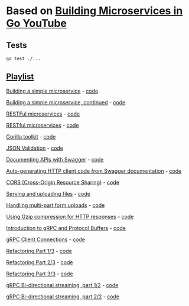 # Based on [Building Microservices in Go YouTube](https://github.com/nicholasjackson/building-microservices-youtube)

## Tests

```
go test ./...
```

## [Playlist](https://www.youtube.com/playlist?list=PLmD8u-IFdreyh6EUfevBcbiuCKzFk0EW_)

[Building a simple microservice](https://youtu.be/VzBGi_n65iU) - [code](https://github.com/nicholasjackson/building-microservices-youtube/tree/episode_1)

[Building a simple microservice, continued](https://youtu.be/hodOppKJm5Y) - [code](https://github.com/nicholasjackson/building-microservices-youtube/tree/episode_2)

[RESTFul microservices](https://youtu.be/eBeqtmrvVpg) - [code](https://github.com/nicholasjackson/building-microservices-youtube/tree/episode_3)

[RESTful microservices](https://youtu.be/UZbHLVsjpF0) - [code](https://github.com/nicholasjackson/building-microservices-youtube/tree/episode_4)

[Gorilla toolkit](https://youtu.be/DD3JlT_u0DM) - [code](https://github.com/nicholasjackson/building-microservices-youtube/tree/episode_5)

[JSON Validation](https://youtu.be/gE8_-8KoOLc) - [code](https://github.com/nicholasjackson/building-microservices-youtube/tree/episode_6)

[Documenting APIs with Swagger](https://youtu.be/07XhTqE-j8k) - [code](https://github.com/nicholasjackson/building-microservices-youtube/tree/episode_7)

[Auto-generating HTTP client code from Swagger documentation](https://youtu.be/Zn4joNjqBFc) - [code](https://github.com/nicholasjackson/building-microservices-youtube/tree/episode_8)

[CORS (Cross-Origin Resource Sharing)](https://youtu.be/RlYoy_RiYPw) - [code](https://github.com/nicholasjackson/building-microservices-youtube/tree/episode_9)

[Serving and uploading files](https://youtu.be/ctmhYJpGsgU) - [code](https://github.com/nicholasjackson/building-microservices-youtube/tree/episode_10)

[Handling multi-part form uploads](https://youtu.be/_7-IhHMptNo) - [code](https://github.com/nicholasjackson/building-microservices-youtube/tree/episode_11)

[Using Gzip compression for HTTP responses](https://youtu.be/GtSg1H7SU5Y) - [code](https://github.com/nicholasjackson/building-microservices-youtube/tree/episode_12)

[Introduction to gRPC and Protocol Buffers](https://youtu.be/pMgty_RYIOc) - [code](https://github.com/nicholasjackson/building-microservices-youtube/tree/episode_13)

[gRPC Client Connections](https://youtu.be/oTBcd5J0VYU) - [code](https://github.com/nicholasjackson/building-microservices-youtube/tree/episode_14)

[Refactoring Part 1/3](https://youtu.be/Vl88R9acq-Y) - [code](https://github.com/nicholasjackson/building-microservices-youtube/tree/episode_15_1)

[Refactoring Part 2/3](https://youtu.be/QBl8LZ0Rems) - [code](https://github.com/nicholasjackson/building-microservices-youtube/tree/episode_15_2)

[Refactoring Part 3/3](https://youtu.be/ARvOyAsuFog) - [code](https://github.com/nicholasjackson/building-microservices-youtube/tree/episode_15_2)

[gRPC Bi-directional streaming, part 1/2](https://youtu.be/4ohwkWVgEZM) - [code](https://github.com/nicholasjackson/building-microservices-youtube/tree/episode_16)

[gRPC Bi-directional streaming, part 2/2](https://youtu.be/MT5tXSKa-KY) - [code](https://github.com/nicholasjackson/building-microservices-youtube/tree/episode_17)
